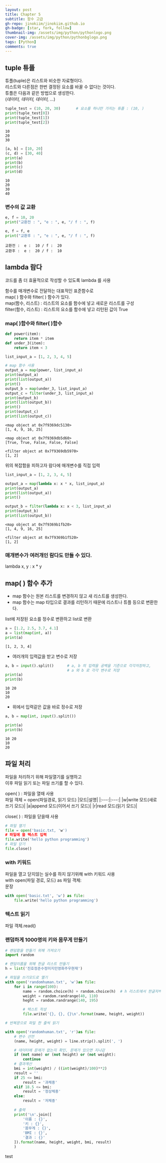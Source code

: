 ```yaml
---
layout: post
title: Chapter 5
subtitle: 함수 고급
gh-repo: jinokiim/jinokiim.github.io
gh-badge: [star, fork, follow]
thumbnail-img: /assets/img/python/pythonlogo.png
cover-img: /assets/img/python/pythonbglogo.png
tags: [Python]
comments: true
---  
```

## tuple 튜플
  
튜플(tuple)은 리스트와 비슷한 자료형이다.   
리스트와 다른점은 한번 결정된 요소를 바꿀 수 없다는 것이다.  
튜플은 다음과 같은 방법으로 생성한다.  
(*데이터, 데이터, 데이터, ...*)


```python
tuple_test = (10, 20, 30)       # 요소를 하나만 가지는 튜플 : (10, )
print(tuple_test[0])
print(tuple_test[1])
print(tuple_test[2])
```

    10
    20
    30



```python
[a, b] = [10, 20]
(c, d) = [30, 40]
print(a)
print(b)
print(c)
print(d)
```

    10
    20
    30
    40


### 변수의 값 교환


```python
e, f = 10, 20
print("교환전 : ", "e : ", e, "/ f : ", f)

e, f = f, e
print("교환후 : ", "e : ", e, "/ f : ", f)
```

    교환전 :  e :  10 / f :  20
    교환후 :  e :  20 / f :  10


## lambda 람다

코드를 좀 더 효율적으로 작성할 수 있도록 lambda 를 사용  
  
함수를 매개변수로 전달하는 대표적인 표준함수로  
map( ) 함수와 filter( ) 함수가 있다.  
map(함수, 리스트) : 리스트의 요소를 함수에 넣고 새로운 리스트를 구성  
filter(함수, 리스트) : 리스트의 요소를 함수에 넣고 리턴된 값이 True  


### map( )함수와 filter( )함수


```python
def power(item):
    return item * item
def under_3(item):
    return item < 3

list_input_a = [1, 2, 3, 4, 5]

# map 함수 사용
output_a = map(power, list_input_a)
print(output_a)
print(list(output_a))
print()
output_b = map(under_3, list_input_a)
output_c = filter(under_3, list_input_a)
print(output_b)
print(list(output_b))
print()
print(output_c)
print(list(output_c))
```

    <map object at 0x7f9369dc5130>
    [1, 4, 9, 16, 25]
    
    <map object at 0x7f9369db5d60>
    [True, True, False, False, False]
    
    <filter object at 0x7f9369db5970>
    [1, 2]


위의 복잡함을 피하고자 람다에 매개변수를 직접 입력


```python
list_input_a = [1, 2, 3, 4, 5]

output_a = map(lambda x: x * x, list_input_a)
print(output_a)
print(list(output_a))
print()

output_b = filter(lambda x: x < 3, list_input_a)
print(output_b)
print(list(output_b))
```

    <map object at 0x7f9369b1fb20>
    [1, 4, 9, 16, 25]
    
    <filter object at 0x7f9369b1f520>
    [1, 2]


### 매개변수가 여러개인 람다도 만들 수 있다.
lambda x, y : x * y

## map( ) 함수 추가

* map 함수는 원본 리스트를 변경하지 않고 새 리스트를 생성한다.
* map 함수는 map 타입으로 결과를 리턴하기 때문에 리스트나 튜플 등으로 변환한다.

list에 저장된 요소를 정수로 변환하고 list로 변환


```python
a = [1.2, 2.5, 3.7, 4.1]
a = list(map(int, a))
print(a)
```

    [1, 2, 3, 4]


* 여러개의 입력값을 받고 변수로 저장


```python
a, b = input().split()      # a, b 의 입력을 공백을 기준으로 각각저장하고,
                            # a 와 b 로 각각 변수로 저장
print(a)
print(b)
```

    10 20
    10
    20


* 위에서 입력같은 값을 바로 정수로 저장


```python
a, b = map(int, input().split())

print(a)
print(b)
```

    10 20 
    10
    20


## 파일 처리

파일을 처리하기 위해 파일열기를 실행하고  
이후 파일 읽기 또는 파일 쓰기를 할 수 있다.  
  
open( ) : 파일을 열때 사용  
파일 객체 = open(파일경로, 읽기 모드)
|모드|설명|
|:---:|:---:|
|w|write 모드(새로 쓰기 모드)|
|a|append 모드(이어서 쓰기 모드)|
|r|read 모드(읽기 모드)|

close( ) : 파일을 닫을때 사용


```python
# 파일 열기
file = open('basic.txt, 'w')
# 파일에 쓸 텍스트 입력
file.write('hello python programming')
# 파일 닫기
file.close()
```

### with 키워드

파일을 열고 닫지않는 실수를 하지 않기위해 with 키워드 사용  
with open(파일 경로, 모드) as 파일 객체:  
문장


```python
with open('basic.txt', 'w') as file:
    file.write('hello python programming')
```

### 텍스트 읽기
파일 객체.read()  

### 랜덤하게 1000명의 키와 몸무게 만들기


```python
# 랜덤함을 만들기 위해 가져오기
import random

# 랜덤이름을 위해 한글 리스트 만들기
h = list('진호정준수정미지민영화주우현재')

# 파일을 쓰기모드로 열기
with open('randomhuman.txt', 'w')as file:
    for i in range(100):
        name = random.choice(h) + random.choice(h)  # h 리스트에서 한글자씩 가져온다
        weight = random.randrange(40, 110)
        heght = random.randrange(140, 195)

        # 텍스트 작성
        file.write('{}, {}, {}\n'.format(name, height, weight))
```


```python
# 반복문으로 파일 한 줄씩 읽기

with open('randomhuman.txt', 'r')as file:
    # 변수 선언
    (name, height, weight) = line.strip().split(', ')

    # 데이터에 문제가 없는지 확인, 문제가 있으면 지나감
    if (not name) or (not height) or (not weight):
        continue
    # 결과계산
    bmi = int(weight) / ((int(weight)/100)**2)
    result = ''
    if 25 <= bmi:
        result = '과체중'
    elif 18.5 <= bmi:
        result = '정상체중'
    else:
        result = '저체중'
    
    # 출력
    print('\n'.join([
        '이름 : {}',
        '키 : {}',
        '몸무게 : {}',
        'BMI : {}',
        '결과 : {}'
    ]).format(name, height, weight, bmi, result)
    )
```
test
